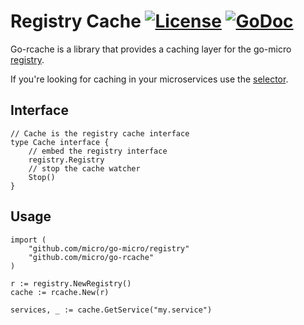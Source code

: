 # Registry Cache [![License](https://img.shields.io/:license-apache-blue.svg)](https://opensource.org/licenses/Apache-2.0) [![GoDoc](https://godoc.org/github.com/micro/go-rcache?status.svg)](https://godoc.org/github.com/micro/go-rcache)

Go-rcache is a library that provides a caching layer for the go-micro [registry](https://godoc.org/github.com/micro/go-micro/registry#Registry).

If you're looking for caching in your microservices use the [selector](https://micro.mu/docs/fault-tolerance.html#caching-discovery).

## Interface

```
// Cache is the registry cache interface
type Cache interface {
	// embed the registry interface
	registry.Registry
	// stop the cache watcher
	Stop()
}
```

## Usage

```
import (
	"github.com/micro/go-micro/registry"
	"github.com/micro/go-rcache"
)

r := registry.NewRegistry()
cache := rcache.New(r)

services, _ := cache.GetService("my.service")
```
